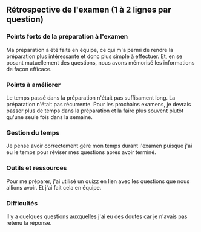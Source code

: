 ## Rétrospective de l'examen (1 à 2 lignes par question)
### Points forts de la préparation à l'examen
Ma préparation a été faite en équipe, ce qui m'a permi de rendre la préparation plus intéressante et donc plus simple à effectuer. 
Et, en se posant mutuellement des questions, nous avons mémorisé les informations de façon efficace. 

### Points à améliorer
Le temps passé dans la préparation n'était pas suffisament long.
La préparation n'était pas récurrente.
Pour les prochains examens, je devrais passer plus de temps dans la préparation et la faire plus souvent plutôt qu'une seule fois dans la semaine.

### Gestion du temps
Je pense avoir correctement géré mon temps durant l'examen puisque j'ai eu le temps pour réviser mes questions après avoir terminé.

### Outils et ressources
Pour me préparer, j'ai utilisé un quizz en lien avec les questions que nous allions avoir. Et j'ai fait cela en équipe.

### Difficultés
Il y a quelques questions auxquelles j'ai eu des doutes car je n'avais pas retenu la réponse.   

